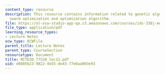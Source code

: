 ```yaml
---
content_type: resource
description: This resource contains information related to genetic algorithm, particle
  swarm optimization and optimization algorithm.
file: https://ol-ocw-studio-app-qa.s3.amazonaws.com/courses/ids-338j-multidisciplinary-system-design-optimization-spring-2010/d0885b2398224e55de4377e0aa003e93_MITESD_77S10_lec12.pdf
file_type: application/pdf
learning_resource_types:
- Lecture Notes
ocw_type: OCWFile
parent_title: Lecture Notes
parent_type: CourseSection
resourcetype: Document
title: MITESD_77S10_lec12.pdf
uid: d0885b23-9822-4e55-de43-77e0aa003e93
---
```

